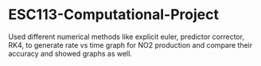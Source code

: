 # ESC113-Computational-Project

Used different numerical methods like explicit euler, predictor corrector, RK4, to generate rate vs time graph for NO2 production and compare their accuracy and 
showed graphs as well.
